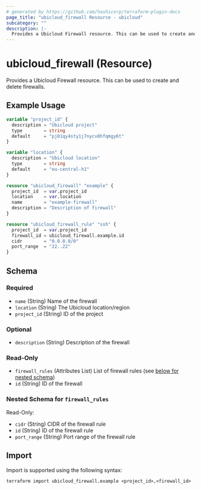 ```yaml
---
# generated by https://github.com/hashicorp/terraform-plugin-docs
page_title: "ubicloud_firewall Resource - ubicloud"
subcategory: ""
description: |-
  Provides a Ubicloud Firewall resource. This can be used to create and delete firewalls.
---
```


# ubicloud_firewall (Resource)

Provides a Ubicloud Firewall resource. This can be used to create and delete firewalls.

## Example Usage

```terraform
variable "project_id" {
  description = "Ubicloud project"
  type        = string
  default     = "pj01qy4sty1j7nycv8hfqmgy6t"
}

variable "location" {
  description = "Ubicloud location"
  type        = string
  default     = "eu-central-h1"
}

resource "ubicloud_firewall" "example" {
  project_id  = var.project_id
  location    = var.location
  name        = "example-firewall"
  description = "Description of firewall"
}

resource "ubicloud_firewall_rule" "ssh" {
  project_id  = var.project_id
  firewall_id = ubicloud_firewall.example.id
  cidr        = "0.0.0.0/0"
  port_range  = "22..22"
}
```

<!-- schema generated by tfplugindocs -->
## Schema

### Required

- `name` (String) Name of the firewall
- `location` (String) The Ubicloud location/region
- `project_id` (String) ID of the project

### Optional

- `description` (String) Description of the firewall

### Read-Only

- `firewall_rules` (Attributes List) List of firewall rules (see [below for nested schema](#nestedatt--firewall_rules))
- `id` (String) ID of the firewall

<a id="nestedatt--firewall_rules"></a>
### Nested Schema for `firewall_rules`

Read-Only:

- `cidr` (String) CIDR of the firewall rule
- `id` (String) ID of the firewall rule
- `port_range` (String) Port range of the firewall rule

## Import

Import is supported using the following syntax:

```shell
terraform import ubicloud_firewall.example <project_id>,<firewall_id>
```
